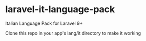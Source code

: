 # laravel-it-language-pack

Italian Language Pack for Laravel 9+

Clone this repo in your app's lang/it directory to make it working

